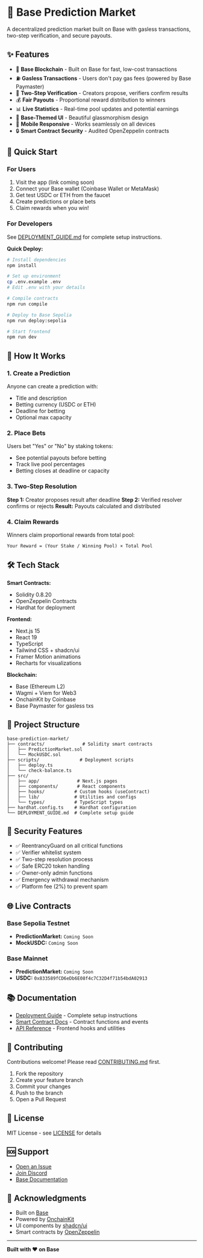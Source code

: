 # 🎯 Base Prediction Market

A decentralized prediction market built on Base with gasless transactions, two-step verification, and secure payouts.

## ✨ Features

- 🔗 **Base Blockchain** - Built on Base for fast, low-cost transactions
- ⛽ **Gasless Transactions** - Users don't pay gas fees (powered by Base Paymaster)
- 🔐 **Two-Step Verification** - Creators propose, verifiers confirm results
- 💰 **Fair Payouts** - Proportional reward distribution to winners
- 📊 **Live Statistics** - Real-time pool updates and potential earnings
- 🎨 **Base-Themed UI** - Beautiful glassmorphism design
- 📱 **Mobile Responsive** - Works seamlessly on all devices
- 🔒 **Smart Contract Security** - Audited OpenZeppelin contracts

## 🚀 Quick Start

### For Users

1. Visit the app (link coming soon)
2. Connect your Base wallet (Coinbase Wallet or MetaMask)
3. Get test USDC or ETH from the faucet
4. Create predictions or place bets
5. Claim rewards when you win!

### For Developers

See [DEPLOYMENT_GUIDE.md](./DEPLOYMENT_GUIDE.md) for complete setup instructions.

**Quick Deploy:**
```bash
# Install dependencies
npm install

# Set up environment
cp .env.example .env
# Edit .env with your details

# Compile contracts
npm run compile

# Deploy to Base Sepolia
npm run deploy:sepolia

# Start frontend
npm run dev
```

## 📖 How It Works

### 1. Create a Prediction
Anyone can create a prediction with:
- Title and description
- Betting currency (USDC or ETH)
- Deadline for betting
- Optional max capacity

### 2. Place Bets
Users bet "Yes" or "No" by staking tokens:
- See potential payouts before betting
- Track live pool percentages
- Betting closes at deadline or capacity

### 3. Two-Step Resolution
**Step 1:** Creator proposes result after deadline
**Step 2:** Verified resolver confirms or rejects
**Result:** Payouts calculated and distributed

### 4. Claim Rewards
Winners claim proportional rewards from total pool:
```
Your Reward = (Your Stake / Winning Pool) × Total Pool
```

## 🛠️ Tech Stack

**Smart Contracts:**
- Solidity 0.8.20
- OpenZeppelin Contracts
- Hardhat for deployment

**Frontend:**
- Next.js 15
- React 19
- TypeScript
- Tailwind CSS + shadcn/ui
- Framer Motion animations
- Recharts for visualizations

**Blockchain:**
- Base (Ethereum L2)
- Wagmi + Viem for Web3
- OnchainKit by Coinbase
- Base Paymaster for gasless txs

## 📁 Project Structure

```
base-prediction-market/
├── contracts/              # Solidity smart contracts
│   ├── PredictionMarket.sol
│   └── MockUSDC.sol
├── scripts/               # Deployment scripts
│   ├── deploy.ts
│   └── check-balance.ts
├── src/
│   ├── app/              # Next.js pages
│   ├── components/       # React components
│   ├── hooks/           # Custom hooks (useContract)
│   ├── lib/             # Utilities and configs
│   └── types/           # TypeScript types
├── hardhat.config.ts    # Hardhat configuration
└── DEPLOYMENT_GUIDE.md  # Complete setup guide
```

## 🔐 Security Features

- ✅ ReentrancyGuard on all critical functions
- ✅ Verifier whitelist system
- ✅ Two-step resolution process
- ✅ Safe ERC20 token handling
- ✅ Owner-only admin functions
- ✅ Emergency withdrawal mechanism
- ✅ Platform fee (2%) to prevent spam

## 🌐 Live Contracts

### Base Sepolia Testnet
- **PredictionMarket:** `Coming Soon`
- **MockUSDC:** `Coming Soon`

### Base Mainnet
- **PredictionMarket:** `Coming Soon`
- **USDC:** `0x833589fCD6eDb6E08f4c7C32D4f71b54bdA02913`

## 📚 Documentation

- [Deployment Guide](./DEPLOYMENT_GUIDE.md) - Complete setup instructions
- [Smart Contract Docs](./contracts/README.md) - Contract functions and events
- [API Reference](./docs/API.md) - Frontend hooks and utilities

## 🤝 Contributing

Contributions welcome! Please read [CONTRIBUTING.md](./CONTRIBUTING.md) first.

1. Fork the repository
2. Create your feature branch
3. Commit your changes
4. Push to the branch
5. Open a Pull Request

## 📜 License

MIT License - see [LICENSE](./LICENSE) for details

## 🆘 Support

- [Open an Issue](https://github.com/Soumik404/base-prediction-market/issues)
- [Join Discord](https://discord.gg/buildonbase)
- [Base Documentation](https://docs.base.org)

## 🎉 Acknowledgments

- Built on [Base](https://base.org)
- Powered by [OnchainKit](https://onchainkit.xyz)
- UI components by [shadcn/ui](https://ui.shadcn.com)
- Smart contracts by [OpenZeppelin](https://openzeppelin.com/contracts)

---

**Built with ❤️ on Base**
